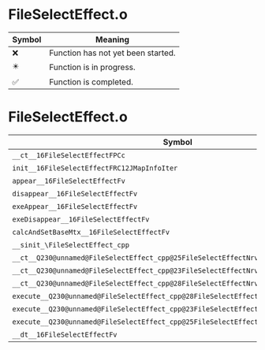 # FileSelectEffect.o
| Symbol | Meaning 
| ------------- | ------------- 
| :x: | Function has not yet been started. 
| :eight_pointed_black_star: | Function is in progress. 
| :white_check_mark: | Function is completed. 


# FileSelectEffect.o
| Symbol | Decompiled? |
| ------------- | ------------- |
| `__ct__16FileSelectEffectFPCc` | :x: |
| `init__16FileSelectEffectFRC12JMapInfoIter` | :x: |
| `appear__16FileSelectEffectFv` | :x: |
| `disappear__16FileSelectEffectFv` | :x: |
| `exeAppear__16FileSelectEffectFv` | :x: |
| `exeDisappear__16FileSelectEffectFv` | :x: |
| `calcAndSetBaseMtx__16FileSelectEffectFv` | :x: |
| `__sinit_\FileSelectEffect_cpp` | :x: |
| `__ct__Q230@unnamed@FileSelectEffect_cpp@25FileSelectEffectNrvAppearFv` | :x: |
| `__ct__Q230@unnamed@FileSelectEffect_cpp@23FileSelectEffectNrvWaitFv` | :x: |
| `__ct__Q230@unnamed@FileSelectEffect_cpp@28FileSelectEffectNrvDisappearFv` | :x: |
| `execute__Q230@unnamed@FileSelectEffect_cpp@28FileSelectEffectNrvDisappearCFP5Spine` | :x: |
| `execute__Q230@unnamed@FileSelectEffect_cpp@23FileSelectEffectNrvWaitCFP5Spine` | :x: |
| `execute__Q230@unnamed@FileSelectEffect_cpp@25FileSelectEffectNrvAppearCFP5Spine` | :x: |
| `__dt__16FileSelectEffectFv` | :x: |

